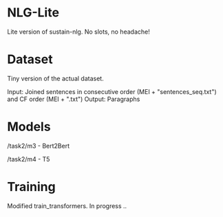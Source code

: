 # NLG-Lite

Lite version of sustain-nlg. No slots, no headache!

# Dataset

Tiny version of the actual dataset.

Input: Joined sentences in consecutive order (MEI + "sentences_seq.txt") and CF order (MEI + ".txt")
Output: Paragraphs

# Models

/task2/m3 - Bert2Bert

/task2/m4 - T5

# Training

Modified train_transformers. In progress ..
